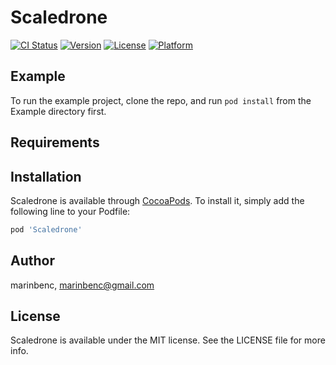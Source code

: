# Scaledrone

[![CI Status](https://img.shields.io/travis/marinbenc/Scaledrone.svg?style=flat)](https://travis-ci.org/marinbenc/Scaledrone)
[![Version](https://img.shields.io/cocoapods/v/Scaledrone.svg?style=flat)](https://cocoapods.org/pods/Scaledrone)
[![License](https://img.shields.io/cocoapods/l/Scaledrone.svg?style=flat)](https://cocoapods.org/pods/Scaledrone)
[![Platform](https://img.shields.io/cocoapods/p/Scaledrone.svg?style=flat)](https://cocoapods.org/pods/Scaledrone)

## Example

To run the example project, clone the repo, and run `pod install` from the Example directory first.

## Requirements

## Installation

Scaledrone is available through [CocoaPods](https://cocoapods.org). To install
it, simply add the following line to your Podfile:

```ruby
pod 'Scaledrone'
```

## Author

marinbenc, marinbenc@gmail.com

## License

Scaledrone is available under the MIT license. See the LICENSE file for more info.
